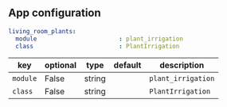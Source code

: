 ## App configuration

```yaml
living_room_plants:
  module                       : plant_irrigation
  class                        : PlantIrrigation
```

key | optional | type | default | description
-- | -- | -- | -- | --
`module` | False | string | | `plant_irrigation`
`class` | False | string | | `PlantIrrigation`